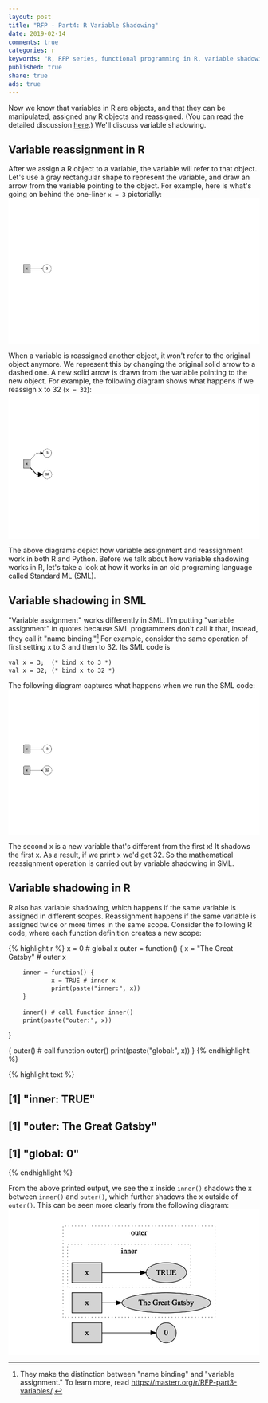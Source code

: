 ```yaml
---
layout: post
title: "RFP - Part4: R Variable Shadowing"
date: 2019-02-14
comments: true
categories: r
keywords: "R, RFP series, functional programming in R, variable shadowing in R, shadow a binding in SML, the difference between variable assignment in R and name binding in SML"
published: true
share: true
ads: true
---
```


Now we know that variables in R are objects, and that they can be manipulated, assigned any R objects and reassigned. (You can read the detailed discussion [here](https://masterr.org/r/RFP-part3-variables/).) We'll discuss variable shadowing.


## Variable reassignment in R

After we assign a R object to a variable, the variable will refer to that object. Let's use a gray rectangular shape to represent the variable, and draw an arrow from the variable pointing to the object. For example, here is what's going on behind the one-liner `x = 3` pictorially:
<img src="/../figs/2019-02-14-RFP-part4-shadowing/unnamed-chunk-1-1.png" title="center" alt="center" style="display: block; margin: auto;" />

When a variable is reassigned another object, it won't refer to the original object anymore. We represent this by changing the original solid arrow to a dashed one. A new solid arrow is drawn from the variable pointing to the new object. For example, the following diagram shows what happens if we reassign x to 32 (`x = 32`):
<img src="/../figs/2019-02-14-RFP-part4-shadowing/unnamed-chunk-2-1.png" title="center" alt="center" style="display: block; margin: auto;" />

The above diagrams depict how variable assignment and reassignment work in both R and Python. Before we talk about how variable shadowing works in R, let's take a look at how it works in an old programing language called Standard ML (SML). 


## Variable shadowing in SML

"Variable assignment" works differently in SML. I'm putting "variable assignment" in quotes because SML programmers don't call it that, instead, they call it "name binding."[^1] For example, consider the same operation of first setting x to 3 and then to 32. Its SML code is

```
val x = 3;  (* bind x to 3 *)
val x = 32; (* bind x to 32 *)
```

The following diagram captures what happens when we run the SML code:
<img src="/../figs/2019-02-14-RFP-part4-shadowing/unnamed-chunk-3-1.png" title="center" alt="center" style="display: block; margin: auto;" />

The second x is a new variable that's different from the first x! It shadows the first x. As a result, if we print x we'd get 32. So the mathematical reassignment operation is carried out by variable shadowing in SML.


## Variable shadowing in R

R also has variable shadowing, which happens if the same variable is assigned in different scopes. Reassignment happens if the same variable is assigned twice or more times in the same scope. Consider the following R code, where each function definition creates a new scope:

{% highlight r %}
x = 0 # global x
outer = function() {
        x = "The Great Gatsby" # outer x
        
        inner = function() {
                x = TRUE # inner x
                print(paste("inner:", x))
        }
        
        inner() # call function inner()
        print(paste("outer:", x)) 
}

{
        outer() # call function outer()
        print(paste("global:", x))
}
{% endhighlight %}



{% highlight text %}
## [1] "inner: TRUE"
## [1] "outer: The Great Gatsby"
## [1] "global: 0"
{% endhighlight %}

From the above printed output, we see the x inside `inner()` shadows the x between `inner()` and `outer()`, which further shadows the x outside of `outer()`. This can be seen more clearly from the following diagram:
<img src="/../figs/2019-02-14-RFP-part4-shadowing/unnamed-chunk-5-1.png" title="center" alt="center" style="display: block; margin: auto;" />


[^1]: They make the distinction between "name binding" and "variable assignment." To learn more, read https://masterr.org/r/RFP-part3-variables/.

